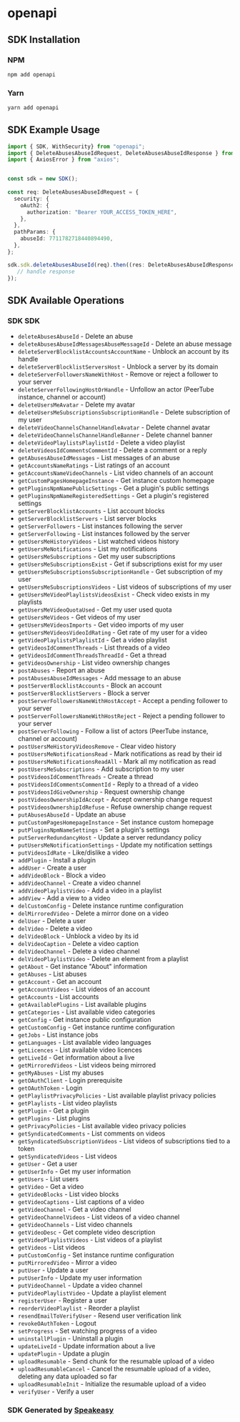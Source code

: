 # openapi

<!-- Start SDK Installation -->
## SDK Installation

### NPM

```bash
npm add openapi
```

### Yarn

```bash
yarn add openapi
```
<!-- End SDK Installation -->

<!-- Start SDK Example Usage -->
## SDK Example Usage

```typescript
import { SDK, WithSecurity} from "openapi";
import { DeleteAbusesAbuseIdRequest, DeleteAbusesAbuseIdResponse } from "openapi/src/sdk/models/operations";
import { AxiosError } from "axios";


const sdk = new SDK();
    
const req: DeleteAbusesAbuseIdRequest = {
  security: {
    oAuth2: {
      authorization: "Bearer YOUR_ACCESS_TOKEN_HERE",
    },
  },
  pathParams: {
    abuseId: 7711782718440894490,
  },
};

sdk.sdk.deleteAbusesAbuseId(req).then((res: DeleteAbusesAbuseIdResponse | AxiosError) => {
   // handle response
});
```
<!-- End SDK Example Usage -->

<!-- Start SDK Available Operations -->
## SDK Available Operations

### SDK SDK

* `deleteAbusesAbuseId` - Delete an abuse
* `deleteAbusesAbuseIdMessagesAbuseMessageId` - Delete an abuse message
* `deleteServerBlocklistAccountsAccountName` - Unblock an account by its handle
* `deleteServerBlocklistServersHost` - Unblock a server by its domain
* `deleteServerFollowersNameWithHost` - Remove or reject a follower to your server
* `deleteServerFollowingHostOrHandle` - Unfollow an actor (PeerTube instance, channel or account)
* `deleteUsersMeAvatar` - Delete my avatar
* `deleteUsersMeSubscriptionsSubscriptionHandle` - Delete subscription of my user
* `deleteVideoChannelsChannelHandleAvatar` - Delete channel avatar
* `deleteVideoChannelsChannelHandleBanner` - Delete channel banner
* `deleteVideoPlaylistsPlaylistId` - Delete a video playlist
* `deleteVideosIdCommentsCommentId` - Delete a comment or a reply
* `getAbusesAbuseIdMessages` - List messages of an abuse
* `getAccountsNameRatings` - List ratings of an account
* `getAccountsNameVideoChannels` - List video channels of an account
* `getCustomPagesHomepageInstance` - Get instance custom homepage
* `getPluginsNpmNamePublicSettings` - Get a plugin's public settings
* `getPluginsNpmNameRegisteredSettings` - Get a plugin's registered settings
* `getServerBlocklistAccounts` - List account blocks
* `getServerBlocklistServers` - List server blocks
* `getServerFollowers` - List instances following the server
* `getServerFollowing` - List instances followed by the server
* `getUsersMeHistoryVideos` - List watched videos history
* `getUsersMeNotifications` - List my notifications
* `getUsersMeSubscriptions` - Get my user subscriptions
* `getUsersMeSubscriptionsExist` - Get if subscriptions exist for my user
* `getUsersMeSubscriptionsSubscriptionHandle` - Get subscription of my user
* `getUsersMeSubscriptionsVideos` - List videos of subscriptions of my user
* `getUsersMeVideoPlaylistsVideosExist` - Check video exists in my playlists
* `getUsersMeVideoQuotaUsed` - Get my user used quota
* `getUsersMeVideos` - Get videos of my user
* `getUsersMeVideosImports` - Get video imports of my user
* `getUsersMeVideosVideoIdRating` - Get rate of my user for a video
* `getVideoPlaylistsPlaylistId` - Get a video playlist
* `getVideosIdCommentThreads` - List threads of a video
* `getVideosIdCommentThreadsThreadId` - Get a thread
* `getVideosOwnership` - List video ownership changes
* `postAbuses` - Report an abuse
* `postAbusesAbuseIdMessages` - Add message to an abuse
* `postServerBlocklistAccounts` - Block an account
* `postServerBlocklistServers` - Block a server
* `postServerFollowersNameWithHostAccept` - Accept a pending follower to your server
* `postServerFollowersNameWithHostReject` - Reject a pending follower to your server
* `postServerFollowing` - Follow a list of actors (PeerTube instance, channel or account)
* `postUsersMeHistoryVideosRemove` - Clear video history
* `postUsersMeNotificationsRead` - Mark notifications as read by their id
* `postUsersMeNotificationsReadAll` - Mark all my notification as read
* `postUsersMeSubscriptions` - Add subscription to my user
* `postVideosIdCommentThreads` - Create a thread
* `postVideosIdCommentsCommentId` - Reply to a thread of a video
* `postVideosIdGiveOwnership` - Request ownership change
* `postVideosOwnershipIdAccept` - Accept ownership change request
* `postVideosOwnershipIdRefuse` - Refuse ownership change request
* `putAbusesAbuseId` - Update an abuse
* `putCustomPagesHomepageInstance` - Set instance custom homepage
* `putPluginsNpmNameSettings` - Set a plugin's settings
* `putServerRedundancyHost` - Update a server redundancy policy
* `putUsersMeNotificationSettings` - Update my notification settings
* `putVideosIdRate` - Like/dislike a video
* `addPlugin` - Install a plugin
* `addUser` - Create a user
* `addVideoBlock` - Block a video
* `addVideoChannel` - Create a video channel
* `addVideoPlaylistVideo` - Add a video in a playlist
* `addView` - Add a view to a video
* `delCustomConfig` - Delete instance runtime configuration
* `delMirroredVideo` - Delete a mirror done on a video
* `delUser` - Delete a user
* `delVideo` - Delete a video
* `delVideoBlock` - Unblock a video by its id
* `delVideoCaption` - Delete a video caption
* `delVideoChannel` - Delete a video channel
* `delVideoPlaylistVideo` - Delete an element from a playlist
* `getAbout` - Get instance "About" information
* `getAbuses` - List abuses
* `getAccount` - Get an account
* `getAccountVideos` - List videos of an account
* `getAccounts` - List accounts
* `getAvailablePlugins` - List available plugins
* `getCategories` - List available video categories
* `getConfig` - Get instance public configuration
* `getCustomConfig` - Get instance runtime configuration
* `getJobs` - List instance jobs
* `getLanguages` - List available video languages
* `getLicences` - List available video licences
* `getLiveId` - Get information about a live
* `getMirroredVideos` - List videos being mirrored
* `getMyAbuses` - List my abuses
* `getOAuthClient` - Login prerequisite
* `getOAuthToken` - Login
* `getPlaylistPrivacyPolicies` - List available playlist privacy policies
* `getPlaylists` - List video playlists
* `getPlugin` - Get a plugin
* `getPlugins` - List plugins
* `getPrivacyPolicies` - List available video privacy policies
* `getSyndicatedComments` - List comments on videos
* `getSyndicatedSubscriptionVideos` - List videos of subscriptions tied to a token
* `getSyndicatedVideos` - List videos
* `getUser` - Get a user
* `getUserInfo` - Get my user information
* `getUsers` - List users
* `getVideo` - Get a video
* `getVideoBlocks` - List video blocks
* `getVideoCaptions` - List captions of a video
* `getVideoChannel` - Get a video channel
* `getVideoChannelVideos` - List videos of a video channel
* `getVideoChannels` - List video channels
* `getVideoDesc` - Get complete video description
* `getVideoPlaylistVideos` - List videos of a playlist
* `getVideos` - List videos
* `putCustomConfig` - Set instance runtime configuration
* `putMirroredVideo` - Mirror a video
* `putUser` - Update a user
* `putUserInfo` - Update my user information
* `putVideoChannel` - Update a video channel
* `putVideoPlaylistVideo` - Update a playlist element
* `registerUser` - Register a user
* `reorderVideoPlaylist` - Reorder a playlist
* `resendEmailToVerifyUser` - Resend user verification link
* `revokeOAuthToken` - Logout
* `setProgress` - Set watching progress of a video
* `uninstallPlugin` - Uninstall a plugin
* `updateLiveId` - Update information about a live
* `updatePlugin` - Update a plugin
* `uploadResumable` - Send chunk for the resumable upload of a video
* `uploadResumableCancel` - Cancel the resumable upload of a video, deleting any data uploaded so far
* `uploadResumableInit` - Initialize the resumable upload of a video
* `verifyUser` - Verify a user

<!-- End SDK Available Operations -->

### SDK Generated by [Speakeasy](https://docs.speakeasyapi.dev/docs/using-speakeasy/client-sdks)

